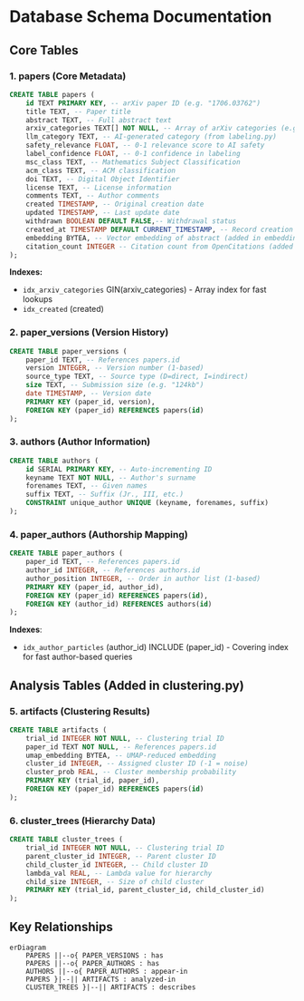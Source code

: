 # Database Schema Documentation

## Core Tables

### 1. papers (Core Metadata)

```sql
CREATE TABLE papers (
    id TEXT PRIMARY KEY, -- arXiv paper ID (e.g. "1706.03762")
    title TEXT, -- Paper title
    abstract TEXT, -- Full abstract text
    arxiv_categories TEXT[] NOT NULL, -- Array of arXiv categories (e.g. {'cs.AI','cs.LG'})
    llm_category TEXT, -- AI-generated category (from labeling.py)
    safety_relevance FLOAT, -- 0-1 relevance score to AI safety
    label_confidence FLOAT, -- 0-1 confidence in labeling
    msc_class TEXT, -- Mathematics Subject Classification
    acm_class TEXT, -- ACM classification
    doi TEXT, -- Digital Object Identifier
    license TEXT, -- License information
    comments TEXT, -- Author comments
    created TIMESTAMP, -- Original creation date
    updated TIMESTAMP, -- Last update date
    withdrawn BOOLEAN DEFAULT FALSE,-- Withdrawal status
    created_at TIMESTAMP DEFAULT CURRENT_TIMESTAMP, -- Record creation timestamp
    embedding BYTEA, -- Vector embedding of abstract (added in embeddings.py)
    citation_count INTEGER -- Citation count from OpenCitations (added in citations.py)
);
```

**Indexes:**
- `idx_arxiv_categories` GIN(arxiv_categories) - Array index for fast lookups
- `idx_created` (created)

### 2. paper_versions (Version History)

```sql
CREATE TABLE paper_versions (
    paper_id TEXT, -- References papers.id
    version INTEGER, -- Version number (1-based)
    source_type TEXT, -- Source type (D=direct, I=indirect)
    size TEXT, -- Submission size (e.g. "124kb")
    date TIMESTAMP, -- Version date
    PRIMARY KEY (paper_id, version),
    FOREIGN KEY (paper_id) REFERENCES papers(id)
);
```

### 3. authors (Author Information)

```sql
CREATE TABLE authors (
    id SERIAL PRIMARY KEY, -- Auto-incrementing ID
    keyname TEXT NOT NULL, -- Author's surname
    forenames TEXT, -- Given names
    suffix TEXT, -- Suffix (Jr., III, etc.)
    CONSTRAINT unique_author UNIQUE (keyname, forenames, suffix)
);
```

### 4. paper_authors (Authorship Mapping)

```sql
CREATE TABLE paper_authors (
    paper_id TEXT, -- References papers.id
    author_id INTEGER, -- References authors.id
    author_position INTEGER, -- Order in author list (1-based)
    PRIMARY KEY (paper_id, author_id),
    FOREIGN KEY (paper_id) REFERENCES papers(id),
    FOREIGN KEY (author_id) REFERENCES authors(id)
);
```

**Indexes**:
- `idx_author_particles` (author_id) INCLUDE (paper_id) - Covering index for fast author-based queries

## Analysis Tables (Added in clustering.py)

### 5. artifacts (Clustering Results)

```sql
CREATE TABLE artifacts (
    trial_id INTEGER NOT NULL, -- Clustering trial ID
    paper_id TEXT NOT NULL, -- References papers.id
    umap_embedding BYTEA, -- UMAP-reduced embedding
    cluster_id INTEGER, -- Assigned cluster ID (-1 = noise)
    cluster_prob REAL, -- Cluster membership probability
    PRIMARY KEY (trial_id, paper_id),
    FOREIGN KEY (paper_id) REFERENCES papers(id)
);
```

### 6. cluster_trees (Hierarchy Data)

```sql
CREATE TABLE cluster_trees (
    trial_id INTEGER NOT NULL, -- Clustering trial ID
    parent_cluster_id INTEGER, -- Parent cluster ID
    child_cluster_id INTEGER, -- Child cluster ID
    lambda_val REAL, -- Lambda value for hierarchy
    child_size INTEGER, -- Size of child cluster
    PRIMARY KEY (trial_id, parent_cluster_id, child_cluster_id)
);
```

## Key Relationships

```mermaid
erDiagram
    PAPERS ||--o{ PAPER_VERSIONS : has
    PAPERS ||--o{ PAPER_AUTHORS : has
    AUTHORS ||--o{ PAPER_AUTHORS : appear-in
    PAPERS }|--|| ARTIFACTS : analyzed-in
    CLUSTER_TREES }|--|| ARTIFACTS : describes
```